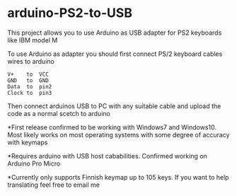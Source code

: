 # arduino-PS2-to-USB
This project allows you to use Arduino as USB adapter for PS2 keyboards like IBM model M

To use Arduino as adapter you should first connect PS/2 keyboard cables wires to arduino

    V+    to  VCC
    GND   to  GND
    Data  to  pin2
    Clock to  pin3
    
Then connect arduinos USB to PC with any suitable cable and upload the code as a normal scetch to arduino

*First release confirmed to be working with Windows7 and Windows10. Most likely works on most operating systems with some degree of accuracy with keymaps

*Requires arduino with USB host cababilities. Confirmed working on Arduino Pro Micro

*Currently only supports Finnish keymap up to 105 keys. If you want to help translating feel free to email me
